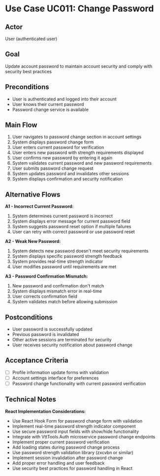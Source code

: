 # Use Case UC011: Change Password

## Actor
User (authenticated user)

## Goal
Update account password to maintain account security and comply with security best practices

## Preconditions
- User is authenticated and logged into their account
- User knows their current password
- Password change service is available

## Main Flow
1. User navigates to password change section in account settings
2. System displays password change form
3. User enters current password for verification
4. User enters new password with strength requirements displayed
5. User confirms new password by entering it again
6. System validates current password and new password requirements
7. User submits password change request
8. System updates password and invalidates other sessions
9. System displays confirmation and security notification

## Alternative Flows
**A1 - Incorrect Current Password:**
1. System determines current password is incorrect
2. System displays error message for current password field
3. System suggests password reset option if multiple failures
4. User can retry with correct password or use password reset

**A2 - Weak New Password:**
1. System detects new password doesn't meet security requirements
2. System displays specific password strength feedback
3. System provides real-time strength indicator
4. User modifies password until requirements are met

**A3 - Password Confirmation Mismatch:**
1. New password and confirmation don't match
2. System displays mismatch error in real-time
3. User corrects confirmation field
4. System validates match before allowing submission

## Postconditions
- User password is successfully updated
- Previous password is invalidated
- Other active sessions are terminated for security
- User receives security notification about password change

## Acceptance Criteria
- [ ] Profile information update forms with validation
- [ ] Account settings interface for preferences
- [ ] Password change functionality with current password verification

## Technical Notes
**React Implementation Considerations:**
- Use React Hook Form for password change form with validation
- Implement real-time password strength indicator component
- Use secure password input fields with show/hide functionality
- Integrate with VttTools.Auth microservice password change endpoints
- Implement proper current password verification
- Add loading states during password change process
- Use password strength validation library (zxcvbn or similar)
- Implement session invalidation after password change
- Add proper error handling and user feedback
- Use security best practices for password handling in React